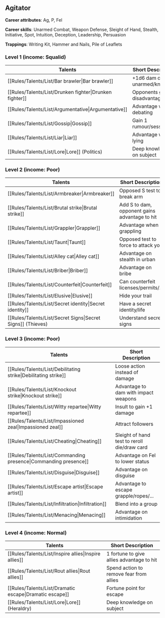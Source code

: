 
## Agitator

**Career attributes**: Ag, P, Fel

**Career skills**: Unarmed Combat, Weapon Defense, Sleight of Hand, Stealth, Initiative, Spot, Intuition, Deception, Leadership, Persuasion

**Trappings**: Writing Kit, Hammer and Nails, Pile of Leaflets

### Level 1 (income: Squalid)

| Talents | Short Description |
| --- | --- |
| [[Rules/Talents/List/Bar brawler\|Bar brawler]] | +1d6 dam on unarmed/knuckles |
| [[Rules/Talents/List/Drunken fighter\|Drunken fighter]] | Opponents gain disadvantage |
| [[Rules/Talents/List/Argumentative\|Argumentative]] | Advantage when debating |
| [[Rules/Talents/List/Gossip\|Gossip]] | Gain 1 rumour/session |
| [[Rules/Talents/List/Liar\|Liar]] | Advantage when lying |
| [[Rules/Talents/List/Lore\|Lore]] (Politics) | Deep knowledge on subject |


### Level 2 (income: Poor)

| Talents | Short Description |
| --- | --- |
| [[Rules/Talents/List/Armbreaker\|Armbreaker]] | Opposed S test to break arm |
| [[Rules/Talents/List/Brutal strike\|Brutal strike]] | Add S to dam, opponent gains advantage to hit |
| [[Rules/Talents/List/Grappler\|Grappler]] | Advantage when grappling |
| [[Rules/Talents/List/Taunt\|Taunt]] | Opposed test to force to attack you |
| [[Rules/Talents/List/Alley cat\|Alley cat]] | Advantage on stealth in urban |
| [[Rules/Talents/List/Briber\|Briber]] | Advantage on bribe |
| [[Rules/Talents/List/Counterfeit\|Counterfeit]] | Can counterfeit licenses/permits/... |
| [[Rules/Talents/List/Elusive\|Elusive]] | Hide your trail |
| [[Rules/Talents/List/Secret identity\|Secret identity]] | Have a secret identity/life |
| [[Rules/Talents/List/Secret Signs\|Secret Signs]] (Thieves) | Understand secret signs |


### Level 3 (income: Poor)

| Talents | Short Description |
| --- | --- |
| [[Rules/Talents/List/Debilitating strike\|Debilitating strike]] | Loose action instead of damage |
| [[Rules/Talents/List/Knockout strike\|Knockout strike]] | Advantage to dam with impact weapons |
| [[Rules/Talents/List/Witty repartee\|Witty repartee]] | Insult to gain +1 damage |
| [[Rules/Talents/List/Impassioned zeal\|Impassioned zeal]] | Attract followers |
| [[Rules/Talents/List/Cheating\|Cheating]] | Sleight of hand test to reroll die/draw card |
| [[Rules/Talents/List/Commanding presence\|Commanding presence]] | Advantage on Fel to lower status |
| [[Rules/Talents/List/Disguise\|Disguise]] | Advantage on disguise |
| [[Rules/Talents/List/Escape artist\|Escape artist]] | Advantage to escape grapple/ropes/... |
| [[Rules/Talents/List/Infiltration\|Infiltration]] | Blend into a group |
| [[Rules/Talents/List/Menacing\|Menacing]] | Advantage on intimidation |


### Level 4 (income: Normal)

| Talents | Short Description |
| --- | --- |
| [[Rules/Talents/List/Inspire allies\|Inspire allies]] | 1 fortune to give allies advantage to hit |
| [[Rules/Talents/List/Rout allies\|Rout allies]] | Spend action to remove fear from allies |
| [[Rules/Talents/List/Dramatic escape\|Dramatic escape]] | Fortune point for escape |
| [[Rules/Talents/List/Lore\|Lore]] (Heraldry) | Deep knowledge on subject |


